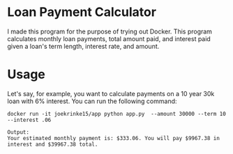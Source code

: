 # Loan Payment Calculator
I made this program for the purpose of trying out Docker. This program calculates monthly loan payments, total amount paid, and interest paid given a loan's term length, interest rate, and amount.

# Usage
Let's say, for example, you want to calculate payments on a 10 year 30k loan with 6% interest. You can run the following command:

```
docker run -it joekrinke15/app python app.py  --amount 30000 --term 10 --interest .06

Output:
Your estimated monthly payment is: $333.06. You will pay $9967.38 in interest and $39967.38 total.
```
